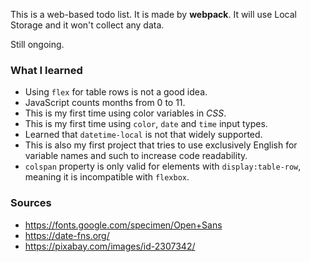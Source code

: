 This is a web-based todo list. It is made by **webpack**. It will use Local Storage and it won't collect any data.

Still ongoing.

### What I learned
- Using `flex` for table rows is not a good idea.
- JavaScript counts months from 0 to 11.
- This is my first time using color variables in *CSS*.
- This is my first time using `color`, `date` and `time` input types. 
- Learned that `datetime-local` is not that widely supported.
- This is also my first project that tries to use exclusively English for variable names and such to increase code readability.
- `colspan` property is only valid for elements with `display:table-row`, meaning it is incompatible with `flexbox`.

### Sources
- https://fonts.google.com/specimen/Open+Sans
- https://date-fns.org/
- https://pixabay.com/images/id-2307342/